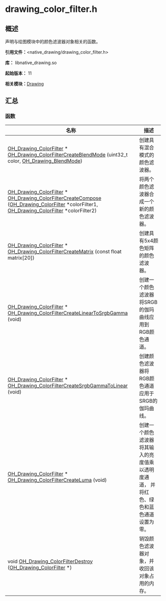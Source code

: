 # drawing_color_filter.h


## 概述

声明与绘图模块中的颜色滤波器对象相关的函数。

**引用文件：**&lt;native_drawing/drawing_color_filter.h&gt;

**库：** libnative_drawing.so

**起始版本：** 11

**相关模块：**[Drawing](_drawing.md)


## 汇总


### 函数

| 名称 | 描述 | 
| -------- | -------- |
| [OH_Drawing_ColorFilter](_drawing.md#oh_drawing_colorfilter) \* [OH_Drawing_ColorFilterCreateBlendMode](_drawing.md#oh_drawing_colorfiltercreateblendmode) (uint32_t color, [OH_Drawing_BlendMode](_drawing.md#oh_drawing_blendmode)) | 创建具有混合模式的颜色滤波器。 | 
| [OH_Drawing_ColorFilter](_drawing.md#oh_drawing_colorfilter) \* [OH_Drawing_ColorFilterCreateCompose](_drawing.md#oh_drawing_colorfiltercreatecompose) ([OH_Drawing_ColorFilter](_drawing.md#oh_drawing_colorfilter) \*colorFilter1, [OH_Drawing_ColorFilter](_drawing.md#oh_drawing_colorfilter) \*colorFilter2) | 将两个颜色滤波器合成一个新的颜色滤波器。 | 
| [OH_Drawing_ColorFilter](_drawing.md#oh_drawing_colorfilter) \* [OH_Drawing_ColorFilterCreateMatrix](_drawing.md#oh_drawing_colorfiltercreatematrix) (const float matrix[20]) | 创建具有5x4颜色矩阵的颜色滤波器。 | 
| [OH_Drawing_ColorFilter](_drawing.md#oh_drawing_colorfilter) \* [OH_Drawing_ColorFilterCreateLinearToSrgbGamma](_drawing.md#oh_drawing_colorfiltercreatelineartosrgbgamma) (void) | 创建一个颜色滤波器将SRGB的伽玛曲线应用到RGB颜色通道。 | 
| [OH_Drawing_ColorFilter](_drawing.md#oh_drawing_colorfilter) \* [OH_Drawing_ColorFilterCreateSrgbGammaToLinear](_drawing.md#oh_drawing_colorfiltercreatesrgbgammatolinear) (void) | 创建颜色滤波器将RGB颜色通道应用于SRGB的伽玛曲线。 | 
| [OH_Drawing_ColorFilter](_drawing.md#oh_drawing_colorfilter) \* [OH_Drawing_ColorFilterCreateLuma](_drawing.md#oh_drawing_colorfiltercreateluma) (void) | 创建一个颜色滤波器将其输入的亮度值乘以透明度通道， 并将红色、绿色和蓝色通道设置为零。 | 
| void [OH_Drawing_ColorFilterDestroy](_drawing.md#oh_drawing_colorfilterdestroy) ([OH_Drawing_ColorFilter](_drawing.md#oh_drawing_colorfilter) \*) | 销毁颜色滤波器对象，并收回该对象占用的内存。 | 
